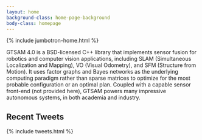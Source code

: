 ```yaml
---
layout: home
background-class: home-page-background
body-class: homepage
---
```


{% include jumbotron-home.html %}

GTSAM 4.0 is a BSD-licensed C++ library that implements sensor fusion for robotics and computer vision applications, including SLAM (Simultaneous Localization and Mapping), VO (Visual Odometry), and SFM (Structure from Motion). It uses factor graphs and Bayes networks as the underlying computing paradigm rather than sparse matrices to optimize for the most probable configuration or an optimal plan. Coupled with a capable sensor front-end (not provided here), GTSAM powers many impressive autonomous systems, in both academia and industry.

## Recent Tweets
{% include tweets.html %}